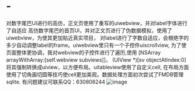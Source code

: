 # -
对数字尾巴UI进行的高仿，正文页使用了重写的uiwebview，并对label字体进行了自适应
高仿数字尾巴的首页UI，并对正文页进行了伪数据模拟，使用了uiwebview，为使其更加贴近真实项目，
对label进行了字数自适应，会根绝字的多少自动调整label的frame。uiwebview里只有一个子控件uiscrollview,
为了使页面整体更协调，我对webview的子控件进行了遍历,使用 [NSArray arrayWithArray:[self.webview subviews]]，
(UIView *)[sv objectAtIndex:0]将其强制转换成uiview，以方便布局。uitableview使用了自定义cell,
在布局方面使用了切角画切圆等技巧使cell更加美观。数据处理方面初次尝试了FMDB管理sqlite.
有问题建议可联系QQ：630806244
![image](http://foru.oss-cn-hangzhou.aliyuncs.com/ForUDoc%2Fshuziweiba.gif)  

